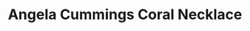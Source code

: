 ---
title: Angela Cummings Coral Necklace
description: |
  This necklace of 27 Baroque Pearls features hand-sculpted coral elements set with Pave Diamonds. Organic, luminous and simply magnificent - for the most treasured moments.
specs: |
  21 - 12.5mm Baroque South Sea Cultured Pearls with 5.03 carats of White Diamonds, set in Platinum and 18K White Gold.
images:
  - image_path: /uploads/angela-cummings-for-assael-coral-necklace.png
_category:
order: 1
categories:
  - necklaces
---